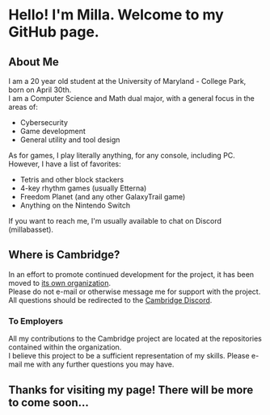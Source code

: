 # Hello! I'm Milla. Welcome to my GitHub page.

## About Me

I am a 20 year old student at the University of Maryland - College Park, born on April 30th.  
I am a Computer Science and Math dual major, with a general focus in the areas of:

- Cybersecurity
- Game development
- General utility and tool design

As for games, I play literally anything, for any console, including PC. However, I have a list of favorites:

- Tetris and other block stackers
- 4-key rhythm games (usually Etterna)
- Freedom Planet (and any other GalaxyTrail game)
- Anything on the Nintendo Switch

If you want to reach me, I'm usually available to chat on Discord (millabasset).

## Where is Cambridge?

In an effort to promote continued development for the project, it has been moved to [its own organization](https://github.com/cambridge-stacker).  
Please do not e-mail or otherwise message me for support with the project. All questions should be redirected to the [Cambridge Discord](https://discord.gg/AADZUmgsph).

### To Employers

All my contributions to the Cambridge project are located at the repositories contained within the organization.  
I believe this project to be a sufficient representation of my skills. Please e-mail me with any further questions you may have.

## Thanks for visiting my page! There will be more to come soon...

